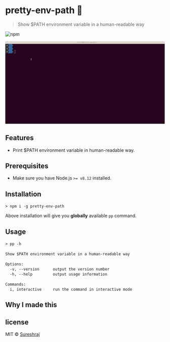 # pretty-env-path 🦋
> Show $PATH environment variable in a human-readable way

![npm](https://img.shields.io/npm/v/pretty-env-path)

![pretty-env-path in action](https://raw.githubusercontent.com/m-sureshraj/pretty-env-path/HEAD/media/pretty-env-path-in-action.gif "pretty-env-path in action")

## Features
* Print $PATH environment variable in human-readable way.

## Prerequisites
- Make sure you have Node.js `>= v8.12` installed.

## Installation
```
> npm i -g pretty-env-path
```
Above installation will give you **globally** available `pp` command. 

## Usage
```
> pp -h

Show $PATH environment variable in a human-readable way

Options:
  -v, --version 	 output the version number
  -h, --help 		 output usage information 

Commands:
  i, interactive 	 run the command in interactive mode
```

## Why I made this

## license
MIT © [Sureshraj](https://github.com/m-sureshraj)
